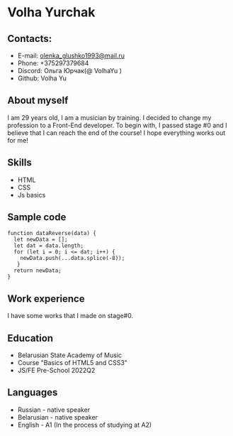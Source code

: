 #  Volha Yurchak
##  Contacts:
* E-mail: olenka_glushko1993@mail.ru
* Phone: +375297379684
* Discord: Ольга Юрчак(@ VolhaYu )
* Github: Volha Yu

##  About myself
I am 29 years old, I am a musician by training. I decided to change my profession to a Front-End developer. To begin with, I passed stage #0 and I believe that I can reach the end of the course! I hope everything works out for me!
##  Skills
* HTML
* CSS
* Js basics

## Sample code  
```
function dataReverse(data) {
  let newData = [];
  let dat = data.length;
  for (let i = 0; i <= dat; i++) {
    newData.push(...data.splice(-8));
   } 
  return newData;
}
```
##  Work experience
I have some works that I made on stage#0.  

##  Education
* Belarusian State Academy of Music
* Course "Basics of HTML5 and CSS3"
* JS/FE Pre-School 2022Q2

##  Languages
* Russian - native speaker
* Belarusian - native speaker
* English - A1 (In the process of studying at A2)